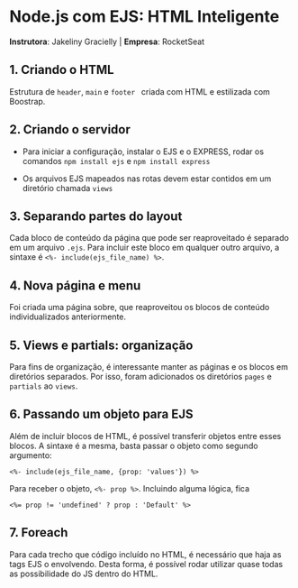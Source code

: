# Node.js com EJS: HTML Inteligente

**Instrutora**: Jakeliny Gracielly | **Empresa**: RocketSeat

## 1. Criando o HTML

Estrutura de `header`, `main` e `footer ` criada com HTML e estilizada com Boostrap.



## 2. Criando o servidor

* Para iniciar a configuração, instalar o EJS e o EXPRESS, rodar os comandos `npm install ejs` e `npm install express`

* Os arquivos EJS mapeados nas rotas devem estar contidos em um diretório chamada `views`

  

## 3. Separando partes do layout

Cada bloco de conteúdo da página que pode ser reaproveitado é separado em um arquivo `.ejs`. Para incluir este bloco em qualquer outro arquivo, a sintaxe é `<%- include(ejs_file_name) %>`.



## 4. Nova página e menu 

Foi criada uma página sobre, que reaproveitou os blocos de conteúdo individualizados anteriormente.



## 5. Views e partials: organização 

Para fins de organização, é interessante manter as páginas e os blocos em diretórios separados. Por isso, foram adicionados os diretórios `pages` e `partials` ao `views`.



## 6. Passando um objeto para EJS 

Além de incluir blocos de HTML, é possível transferir objetos entre esses blocos. A sintaxe é a mesma, basta passar o objeto como segundo argumento: 

```ejs
<%- include(ejs_file_name, {prop: 'values'}) %>
```

Para receber o objeto, `<%- prop %>`. Incluindo alguma lógica, fica 

```ejs
<%= prop != 'undefined' ? prop : 'Default' %>
```



## 7. Foreach

Para cada trecho que código incluído no HTML, é necessário que haja as tags EJS o envolvendo. Desta forma, é possível rodar utilizar quase todas as possibilidade do JS dentro do HTML.



